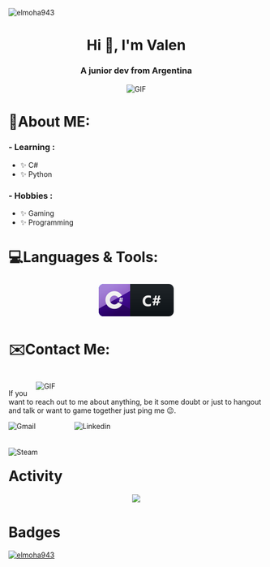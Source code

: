 <p align="left"> <img src="https://komarev.com/ghpvc/?username=elmoha943&label=Profile%20views&color=0e75b6&style=flat" alt="elmoha943" /> </p>

<h1 align="center">Hi 👋, I'm Valen</h1>
<h3 align="center">A junior dev from Argentina</h3>

<div align="center">
<img hight="300" width="700" alt="GIF" align="center" src="https://media1.tenor.com/images/f4d420037e1a34666d43f006ede7d686/tenor.gif">
</div>

# 💬About ME:



### - Learning :
- ✨ C#
- ✨ Python

### - Hobbies : 
- ✨ Gaming
- ✨ Programming

# 💻Languages & Tools:
<p align="center">
  
  <a href="#">
    <img src="svg/dev/languages/csharp.svg" alt="csharp" style="vertical-align:top; margin:6px 4px">
  </a>  
  
</p>

# ✉️Contact Me:
<p>
 </br>


<img hight="320" width="450" align="right" alt="GIF" src="https://i.pinimg.com/originals/0f/57/12/0f5712b3287488aa84cf53c2e4f60cb3.gif">

If you want to reach out to me about anything, be it some doubt or just to hangout and talk or want to game together just ping me 😉.

<a href="mailto:valentinodidio943@gmail.com">
 <img align="left" alt="Gmail" width="130" hight="100" src="svg/social/gmail" />
</a>
<a href="https://www.linkedin.com/in/ashutosh-saxena-7b326817b/">
  <img align="left" alt="Linkedin" width="150" hight="100" src="https://github.com/Xx-Ashutosh-xX/Xx-Ashutosh-xX/blob/master/assets/icons/linkedin.png" />
</br>
</br>
</br>
<a href="https://steamcommunity.com/id/ElMoha943943/">
  <img align="left" alt="Steam" width="130" hight="100" src="https://github.com/Xx-Ashutosh-xX/Xx-Ashutosh-xX/blob/master/assets/icons/steam.png" />
</a>
 </p>


# Activity
<p align="center" >  
  <a href="https://github.com/anuraghazra/github-readme-stats"> 
<img  src="https://github-readme-stats.vercel.app/api?username=ElMoha943&&show_icons=true&theme=radical"/>
  </a>
  </p>

# Badges 

<p align="left"> <a href="https://github.com/ryo-ma/github-profile-trophy"><img src="https://github-profile-trophy.vercel.app/?username=elmoha943" alt="elmoha943" /></a> </p>
